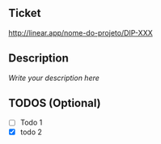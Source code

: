 ## Ticket

http://linear.app/nome-do-projeto/DIP-XXX

## Description

_Write your description here_

## TODOS (Optional)

- [ ] Todo 1
- [x] todo 2
